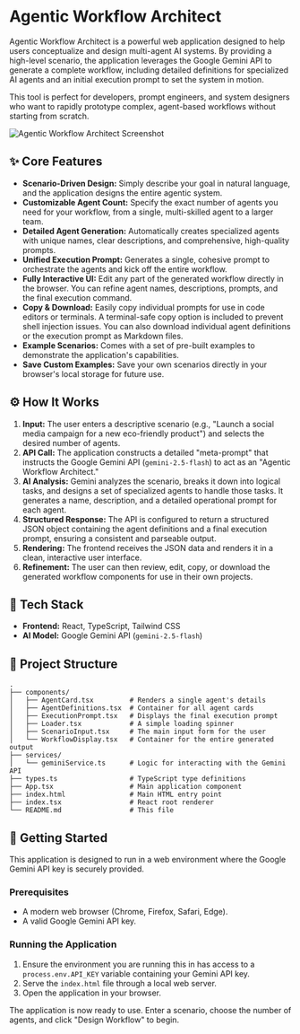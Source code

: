 # Agentic Workflow Architect

Agentic Workflow Architect is a powerful web application designed to help users conceptualize and design multi-agent AI systems. By providing a high-level scenario, the application leverages the Google Gemini API to generate a complete workflow, including detailed definitions for specialized AI agents and an initial execution prompt to set the system in motion.

This tool is perfect for developers, prompt engineers, and system designers who want to rapidly prototype complex, agent-based workflows without starting from scratch.

![Agentic Workflow Architect Screenshot](https://i.imgur.com/example.png) <!-- Placeholder: Replace with an actual screenshot -->

## ✨ Core Features

-   **Scenario-Driven Design:** Simply describe your goal in natural language, and the application designs the entire agentic system.
-   **Customizable Agent Count:** Specify the exact number of agents you need for your workflow, from a single, multi-skilled agent to a larger team.
-   **Detailed Agent Generation:** Automatically creates specialized agents with unique names, clear descriptions, and comprehensive, high-quality prompts.
-   **Unified Execution Prompt:** Generates a single, cohesive prompt to orchestrate the agents and kick off the entire workflow.
-   **Fully Interactive UI:** Edit any part of the generated workflow directly in the browser. You can refine agent names, descriptions, prompts, and the final execution command.
-   **Copy & Download:** Easily copy individual prompts for use in code editors or terminals. A terminal-safe copy option is included to prevent shell injection issues. You can also download individual agent definitions or the execution prompt as Markdown files.
-   **Example Scenarios:** Comes with a set of pre-built examples to demonstrate the application's capabilities.
-   **Save Custom Examples:** Save your own scenarios directly in your browser's local storage for future use.

## ⚙️ How It Works

1.  **Input:** The user enters a descriptive scenario (e.g., "Launch a social media campaign for a new eco-friendly product") and selects the desired number of agents.
2.  **API Call:** The application constructs a detailed "meta-prompt" that instructs the Google Gemini API (`gemini-2.5-flash`) to act as an "Agentic Workflow Architect."
3.  **AI Analysis:** Gemini analyzes the scenario, breaks it down into logical tasks, and designs a set of specialized agents to handle those tasks. It generates a name, description, and a detailed operational prompt for each agent.
4.  **Structured Response:** The API is configured to return a structured JSON object containing the agent definitions and a final execution prompt, ensuring a consistent and parseable output.
5.  **Rendering:** The frontend receives the JSON data and renders it in a clean, interactive user interface.
6.  **Refinement:** The user can then review, edit, copy, or download the generated workflow components for use in their own projects.

## 🚀 Tech Stack

-   **Frontend:** React, TypeScript, Tailwind CSS
-   **AI Model:** Google Gemini API (`gemini-2.5-flash`)

## 📂 Project Structure

```
.
├── components/
│   ├── AgentCard.tsx         # Renders a single agent's details
│   ├── AgentDefinitions.tsx  # Container for all agent cards
│   ├── ExecutionPrompt.tsx   # Displays the final execution prompt
│   ├── Loader.tsx            # A simple loading spinner
│   ├── ScenarioInput.tsx     # The main input form for the user
│   └── WorkflowDisplay.tsx   # Container for the entire generated output
├── services/
│   └── geminiService.ts      # Logic for interacting with the Gemini API
├── types.ts                  # TypeScript type definitions
├── App.tsx                   # Main application component
├── index.html                # Main HTML entry point
├── index.tsx                 # React root renderer
└── README.md                 # This file
```

## 🔧 Getting Started

This application is designed to run in a web environment where the Google Gemini API key is securely provided.

### Prerequisites

-   A modern web browser (Chrome, Firefox, Safari, Edge).
-   A valid Google Gemini API key.

### Running the Application

1.  Ensure the environment you are running this in has access to a `process.env.API_KEY` variable containing your Gemini API key.
2.  Serve the `index.html` file through a local web server.
3.  Open the application in your browser.

The application is now ready to use. Enter a scenario, choose the number of agents, and click "Design Workflow" to begin.
